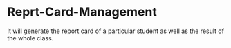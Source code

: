 # Reprt-Card-Management
It will generate the report card of a particular student as well as the result of the whole class.
